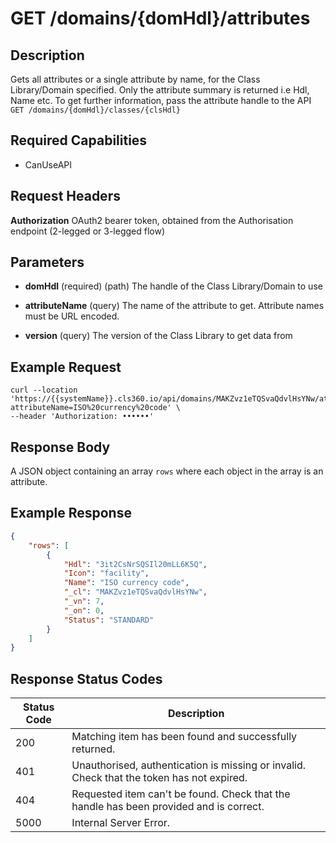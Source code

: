 # GET /domains/{domHdl}/attributes

## Description
Gets all attributes or a single attribute by name, for the Class Library/Domain specified. Only the attribute summary is returned i.e Hdl, Name etc. To get further information, pass the attribute handle to the API `GET /domains/{domHdl}/classes/{clsHdl}`

## Required Capabilities
* CanUseAPI

## Request Headers

**Authorization** OAuth2 bearer token, obtained from the Authorisation endpoint (2-legged or 3-legged flow)

## Parameters
* **domHdl** (required) (path) The handle of the Class Library/Domain to use

* **attributeName** (query) The name of the attribute to get. Attribute names must be URL encoded.

* **version** (query) The version of the Class Library to get data from


## Example Request
```
curl --location 'https://{{systemName}}.cls360.io/api/domains/MAKZvz1eTQSvaQdvlHsYNw/attributes?attributeName=ISO%20currency%20code' \
--header 'Authorization: ••••••'
```

## Response Body
A JSON object containing an array `rows` where each object in the array is an attribute.

## Example Response
```JSON
{
    "rows": [
        {
            "Hdl": "3it2CsNrSQSIl20mLL6K5Q",
            "Icon": "facility",
            "Name": "ISO currency code",
            "_cl": "MAKZvz1eTQSvaQdvlHsYNw",
            "_vn": 7,
            "_on": 0,
            "Status": "STANDARD"
        }
    ]
}
```

## Response Status Codes
| Status Code | Description |
| -------- | ------- |
| 200  | Matching item has been found and successfully returned.    |
| 401 | Unauthorised, authentication is missing or invalid. Check that the token has not expired.     |
| 404    | Requested item can't be found. Check that the handle has been provided and is correct.    |
| 5000    | Internal Server Error.    |
